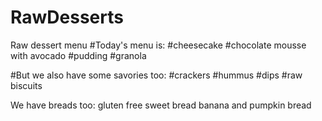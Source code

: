 # RawDesserts
Raw dessert menu
#Today's menu is:
#cheesecake
#chocolate mousse with avocado
#pudding
#granola

#But we also have some savories too:
#crackers 
#hummus
#dips
#raw biscuits

We have breads too:
gluten free
sweet bread
banana and pumpkin bread
